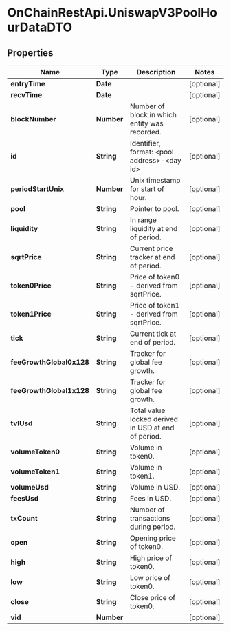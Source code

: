 # OnChainRestApi.UniswapV3PoolHourDataDTO

## Properties

Name | Type | Description | Notes
------------ | ------------- | ------------- | -------------
**entryTime** | **Date** |  | [optional] 
**recvTime** | **Date** |  | [optional] 
**blockNumber** | **Number** | Number of block in which entity was recorded. | [optional] 
**id** | **String** | Identifier, format: &lt;pool address&gt;-&lt;day id&gt; | [optional] 
**periodStartUnix** | **Number** | Unix timestamp for start of hour. | [optional] 
**pool** | **String** | Pointer to pool. | [optional] 
**liquidity** | **String** | In range liquidity at end of period. | [optional] 
**sqrtPrice** | **String** | Current price tracker at end of period. | [optional] 
**token0Price** | **String** | Price of token0 - derived from sqrtPrice. | [optional] 
**token1Price** | **String** | Price of token1 - derived from sqrtPrice. | [optional] 
**tick** | **String** | Current tick at end of period. | [optional] 
**feeGrowthGlobal0x128** | **String** | Tracker for global fee growth. | [optional] 
**feeGrowthGlobal1x128** | **String** | Tracker for global fee growth. | [optional] 
**tvlUsd** | **String** | Total value locked derived in USD at end of period. | [optional] 
**volumeToken0** | **String** | Volume in token0. | [optional] 
**volumeToken1** | **String** | Volume in token1. | [optional] 
**volumeUsd** | **String** | Volume in USD. | [optional] 
**feesUsd** | **String** | Fees in USD. | [optional] 
**txCount** | **String** | Number of transactions during period. | [optional] 
**open** | **String** | Opening price of token0. | [optional] 
**high** | **String** | High price of token0. | [optional] 
**low** | **String** | Low price of token0. | [optional] 
**close** | **String** | Close price of token0. | [optional] 
**vid** | **Number** |  | [optional] 


